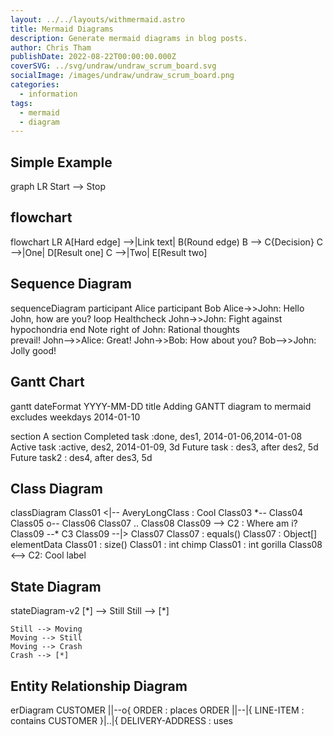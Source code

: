 ```yaml
---
layout: ../../layouts/withmermaid.astro
title: Mermaid Diagrams
description: Generate mermaid diagrams in blog posts.
author: Chris Tham
publishDate: 2022-08-22T00:00:00.000Z
coverSVG: ../svg/undraw/undraw_scrum_board.svg
socialImage: /images/undraw/undraw_scrum_board.png
categories:
  - information
tags:
  - mermaid
  - diagram
---
```


## Simple Example

<div class="mermaid">
graph LR
    Start --> Stop
</div>

## flowchart

<div class="mermaid">
flowchart LR
    A[Hard edge] -->|Link text| B(Round edge)
    B --> C{Decision}
    C -->|One| D[Result one]
    C -->|Two| E[Result two]
</div>

## Sequence Diagram

<div class="mermaid">
sequenceDiagram
    participant Alice
    participant Bob
    Alice->>John: Hello John, how are you?
    loop Healthcheck
        John->>John: Fight against hypochondria
    end
    Note right of John: Rational thoughts <br/>prevail!
    John-->>Alice: Great!
    John->>Bob: How about you?
    Bob-->>John: Jolly good!
</div>

## Gantt Chart

<div class="mermaid">
gantt
dateFormat  YYYY-MM-DD
title Adding GANTT diagram to mermaid
excludes weekdays 2014-01-10

section A section
Completed task            :done,    des1, 2014-01-06,2014-01-08
Active task               :active,  des2, 2014-01-09, 3d
Future task               :         des3, after des2, 5d
Future task2               :         des4, after des3, 5d
</div>

## Class Diagram

<div class="mermaid">
classDiagram
Class01 <|-- AveryLongClass : Cool
Class03 *-- Class04
Class05 o-- Class06
Class07 .. Class08
Class09 --> C2 : Where am i?
Class09 --* C3
Class09 --|> Class07
Class07 : equals()
Class07 : Object[] elementData
Class01 : size()
Class01 : int chimp
Class01 : int gorilla
Class08 <--> C2: Cool label
</div>

## State Diagram

<div class="mermaid">
stateDiagram-v2
    [*] --> Still
    Still --> [*]

    Still --> Moving
    Moving --> Still
    Moving --> Crash
    Crash --> [*]
</div>

## Entity Relationship Diagram

<div class="mermaid">
erDiagram
    CUSTOMER ||--o{ ORDER : places
    ORDER ||--|{ LINE-ITEM : contains
    CUSTOMER }|..|{ DELIVERY-ADDRESS : uses
</div>
